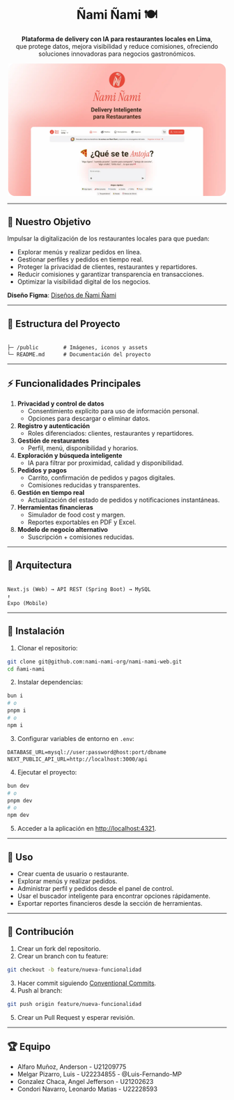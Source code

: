 <div align="center">
<h1>Ñami Ñami 🍽️</h1>

**Plataforma de delivery con IA para restaurantes locales en Lima**, <br />que protege datos, mejora visibilidad y reduce comisiones, ofreciendo <br />soluciones innovadoras para negocios gastronómicos.

<img src="./public/openGraph.webp" width="500px" alt="Ñami Ñami" />
</div>

---

## 📌 Nuestro Objetivo

Impulsar la digitalización de los restaurantes locales para que puedan:

- Explorar menús y realizar pedidos en línea.
- Gestionar perfiles y pedidos en tiempo real.
- Proteger la privacidad de clientes, restaurantes y repartidores.
- Reducir comisiones y garantizar transparencia en transacciones.
- Optimizar la visibilidad digital de los negocios.

**Diseño Figma**: [Diseños de Ñami Ñami](https://www.figma.com/design/n68169GuRuKjgX4FlL812a/%C3%91ami-%C3%91ami?node-id=0-1&t=hUDKXrN3AcZCZ1sy-1)

---

## 📂 Estructura del Proyecto

```

├─ /public        # Imágenes, iconos y assets
└─ README.md      # Documentación del proyecto

```

---

## ⚡ Funcionalidades Principales

1. **Privacidad y control de datos**
   - Consentimiento explícito para uso de información personal.
   - Opciones para descargar o eliminar datos.
2. **Registro y autenticación**
   - Roles diferenciados: clientes, restaurantes y repartidores.
3. **Gestión de restaurantes**
   - Perfil, menú, disponibilidad y horarios.
4. **Exploración y búsqueda inteligente**
   - IA para filtrar por proximidad, calidad y disponibilidad.
5. **Pedidos y pagos**
   - Carrito, confirmación de pedidos y pagos digitales.
   - Comisiones reducidas y transparentes.
6. **Gestión en tiempo real**
   - Actualización del estado de pedidos y notificaciones instantáneas.
7. **Herramientas financieras**
   - Simulador de food cost y margen.
   - Reportes exportables en PDF y Excel.
8. **Modelo de negocio alternativo**
   - Suscripción + comisiones reducidas.

---

## 🧩 Arquitectura

```

Next.js (Web) → API REST (Spring Boot) → MySQL
↑
Expo (Mobile)

```

---

## 🚀 Instalación

1. Clonar el repositorio:

```bash
git clone git@github.com:nami-nami-org/nami-nami-web.git
cd ñami-nami
```

2. Instalar dependencias:

```bash
bun i
# o
pnpm i
# o
npm i
```

3. Configurar variables de entorno en `.env`:

```env
DATABASE_URL=mysql://user:password@host:port/dbname
NEXT_PUBLIC_API_URL=http://localhost:3000/api
```

4. Ejecutar el proyecto:

```bash
bun dev
# o
pnpm dev
# o
npm dev
```

5. Acceder a la aplicación en [http://localhost:4321](http://localhost:4321).

---

## 📖 Uso

- Crear cuenta de usuario o restaurante.
- Explorar menús y realizar pedidos.
- Administrar perfil y pedidos desde el panel de control.
- Usar el buscador inteligente para encontrar opciones rápidamente.
- Exportar reportes financieros desde la sección de herramientas.

---

## 📝 Contribución

1. Crear un fork del repositorio.
2. Crear un branch con tu feature:

```bash
git checkout -b feature/nueva-funcionalidad
```

3. Hacer commit siguiendo [Conventional Commits](https://www.conventionalcommits.org/).
4. Push al branch:

```bash
git push origin feature/nueva-funcionalidad
```

5. Crear un Pull Request y esperar revisión.

---

## 🏆 Equipo

- Alfaro Muñoz, Anderson - U21209775
- Melgar Pizarro, Luis - U22234855 - @Luis-Fernando-MP
- Gonzalez Chaca, Angel Jefferson - U21202623
- Condori Navarro, Leonardo Matias - U22228593
